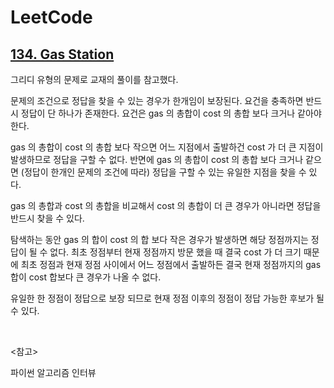 # LeetCode

## [134. Gas Station](https://leetcode.com/problems/gas-station/)

그리디 유형의 문제로 교재의 풀이를 참고했다.

문제의 조건으로 정답을 찾을 수 있는 경우가 한개임이 보장된다. 요건을 충족하면 반드시 정답이 단 하나가 존재한다. 요건은 gas 의 총합이 cost 의 총합 보다 크거나 같아야 한다. 

gas 의 총합이 cost 의 총합 보다 작으면 어느 지점에서 출발하건 cost 가 더 큰 지점이 발생하므로 정답을 구할 수 없다. 반면에 gas 의 총합이 cost 의 총합 보다 크거나 같으면 (정답이 한개인 문제의 조건에 따라) 정답을 구할 수 있는 유일한 지점을 찾을 수 있다.

gas 의 총합과 cost 의 총합을 비교해서 cost 의 총합이 더 큰 경우가 아니라면 정답을 반드시 찾을 수 있다.

탐색하는 동안 gas 의 합이 cost 의 합 보다 작은 경우가 발생하면 해당 정점까지는 정답이 될 수 없다. 최초 정점부터 현재 정점까지 방문 했을 때 결국 cost 가 더 크기 때문에 최초 정점과 현재 정점 사이에서 어느 정점에서 출발하든 결국 현재 정점까지의 gas  합이 cost  합보다 큰 경우가 나올 수 없다.

유일한 한 정점이 정답으로 보장 되므로 현재 정점 이후의 정점이 정답 가능한 후보가 될 수 있다.

<br>

<참고>

파이썬 알고리즘 인터뷰

